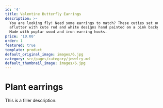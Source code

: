 ```yaml
---
id: '4'
title: Valentine Butterfly Earrings
description: >-
  You are looking fly! Need some earrings to match? These cuties set our hearts
  aflutter with cute red and white designs hand painted on a pink background.
  Made with poplar wood and iron earring hooks.
price: '10.00'
order: 1
featured: true
template: product
default_original_image: images/6.jpg
category: src/pages/category/jewelry.md
default_thumbnail_image: images/6.jpg
---
```

# Plant earrings

This is a filler description.
